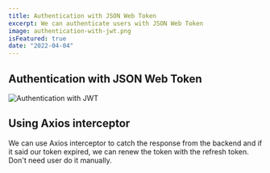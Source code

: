 ```yaml
---
title: Authentication with JSON Web Token
excerpt: We can authenticate users with JSON Web Token
image: authentication-with-jwt.png
isFeatured: true
date: "2022-04-04"
---
```


## Authentication with JSON Web Token

![Authentication with JWT](authentication-with-jwt.png)

## Using Axios interceptor

We can use Axios interceptor to catch the response from the backend and if it said our token expired, we can renew the token with the refresh token. Don't need user do it manually.

